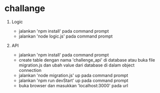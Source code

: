 # challange
1. Logic
   - jalankan 'npm install' pada command prompt
   - jalankan 'node logic.js' pada command prompt
  
2. API
   - jalankan 'npm install' pada command prompt
   - create table dengan nama 'challenge_api' di database atau buka file migration.js dan ubah value dari database di dalam object connection
   - jalankan 'node migration.js' up pada command prompt
   - jalankan 'npm run devStart' up pada command prompt
   - buka browser dan masukkan 'localhost:3000' pada url
